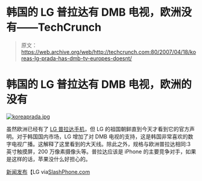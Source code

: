 # 韩国的 LG 普拉达有 DMB 电视，欧洲没有——TechCrunch

> 原文：<https://web.archive.org/web/http://techcrunch.com:80/2007/04/18/koreas-lg-prada-has-dmb-tv-europes-doesnt/>

# 韩国的 LG 普拉达有 DMB 电视，欧洲的没有

[![koreaprada.jpg](img/7290497b546b81e2f37025f99b4f6129.png)](https://web.archive.org/web/20210303192122/https://beta.techcrunch.com/wp-content/uploads/2007/04/koreaprada.jpg "koreaprada.jpg")

虽然欧洲已经有了 [LG 普拉达手机](https://web.archive.org/web/20210303192122/http://crunchgear.com/2007/03/15/lgs-prada-phone-unboxed-its-real-its-hot/)，但 LG 的祖国朝鲜直到今天才看到它的官方声明。对于韩国国内市场，LG 增加了对 DMB 电视的支持，这是韩国非常喜欢的数字电视广播。这解释了这里看到的大天线。除此之外，规格与欧洲普拉达相同:3 英寸触摸屏，200 万像素摄像头等。普拉达应该是 iPhone 的主要竞争对手，如果是这样的话，苹果没什么好担心的。

[新闻发布](https://web.archive.org/web/20210303192122/http://www.lg.co.kr/korean/press/news/pressView.jsp?page=1&press_no=11319)【LG via[SlashPhone.com](https://web.archive.org/web/20210303192122/http://www.slashphone.com/89/6988.html)